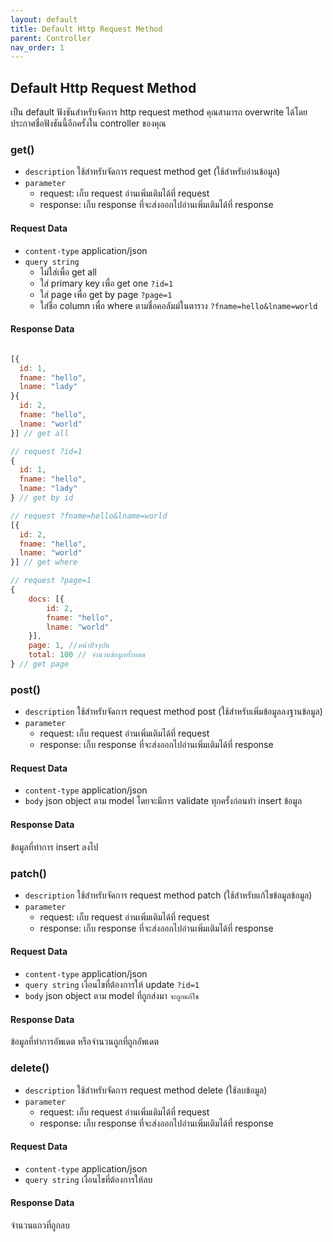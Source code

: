 ```yaml
---
layout: default
title: Default Http Request Method
parent: Controller
nav_order: 1
---
```

## Default Http Request Method

เป็น default ฟังชันสำหรับจัดการ http request method คุณสามารถ overwrite ได้โดยประกาศชื่อฟังชันนี้อีกครั้งใน controller ของคุณ

### get()

* `description` ใช้สำหรับจัดการ request method get (ใช้สำหรับอ่านข้อมูล)
* `parameter`
    *   request: เก็บ request อ่านเพิ่มเติมได้ที่ request
    *   response: เก็บ response ที่จะส่งออกไปอ่านเพิ่มเติมได้ที่ response

#### Request Data
* `content-type`  application/json
* `query string`   
    *   ไม่ใส่เพื่อ get all 
    *   ใส่ primary key เพื่อ get one `?id=1`
    *   ใส่ page เพื่อ get by page `?page=1`
    *   ใส่ชื่อ column เพื่อ where ตามชื่อคอลัมม์ในตาราง `?fname=hello&lname=world`

#### Response Data
```js

[{
  id: 1,
  fname: "hello",
  lname: "lady"
}{
  id: 2,
  fname: "hello",
  lname: "world"
}] // get all

// request ?id=1
{
  id: 1,
  fname: "hello",
  lname: "lady"
} // get by id

// request ?fname=hello&lname=world
[{
  id: 2,
  fname: "hello",
  lname: "world"
}] // get where

// request ?page=1
{   
    docs: [{
        id: 2,
        fname: "hello",
        lname: "world"
    }],
    page: 1, //หน้าปัจจุบัน
    total: 100 // จำนวนข้อมูลทั้งหมด
} // get page

```

### post()
* `description` ใช้สำหรับจัดการ request method post (ใช้สำหรับเพิ่มข้อมูลลงฐานข้อมูล)
* `parameter`
    *   request: เก็บ request อ่านเพิ่มเติมได้ที่ request
    *   response: เก็บ response ที่จะส่งออกไปอ่านเพิ่มเติมได้ที่ response

#### Request Data
* `content-type`  application/json
* `body` json object ตาม model โดยจะมีการ validate ทุกครั้งก่อนทำ insert ข้อมูล

#### Response Data
ข้อมูลที่ทำการ insert ลงไป

### patch()
* `description` ใช้สำหรับจัดการ request method patch (ใช้สำหรับแก้ไขข้อมูลข้อมูล)
* `parameter`
    *   request: เก็บ request อ่านเพิ่มเติมได้ที่ request
    *   response: เก็บ response ที่จะส่งออกไปอ่านเพิ่มเติมได้ที่ response

#### Request Data

* `content-type`  application/json
* `query string` เงื่อนไขที่ต้องการให้ update `?id=1`
* `body` json object ตาม model ที่ถูกส่งมา `จะถูกแก้ไข`

#### Response Data
ข้อมูลที่ทำการอัพเดต หรือจำนวนถูกที่ถูกอัพเดต

### delete()

* `description` ใช้สำหรับจัดการ request method delete (ใช้ลบข้อมูล)
* `parameter`
    *   request: เก็บ request อ่านเพิ่มเติมได้ที่ request
    *   response: เก็บ response ที่จะส่งออกไปอ่านเพิ่มเติมได้ที่ response

#### Request Data
* `content-type`  application/json
* `query string`  เงื่อนไขที่ต้องการให้ลบ

#### Response Data
จำนวนแถวที่ถูกลบ
